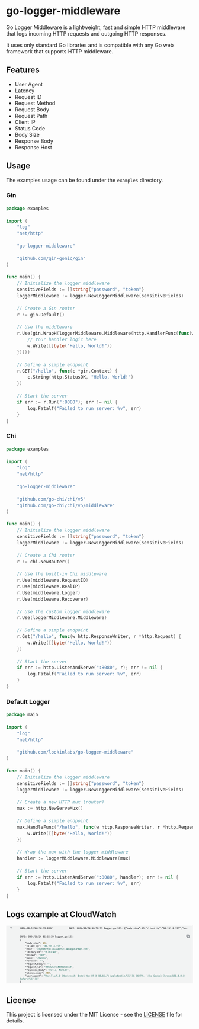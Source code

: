 # go-logger-middleware

Go Logger Middleware is a lightweight, fast and simple HTTP middleware that logs incoming HTTP requests and outgoing HTTP responses. 

It uses only standard Go libraries and is compatible with any Go web framework that supports HTTP middleware.

## Features

- User Agent
- Latency
- Request ID
- Request Method
- Request Body
- Request Path
- Client IP
- Status Code
- Body Size
- Response Body
- Response Host

## Usage

The examples usage can be found under the `examples` directory.

### Gin

```go
package examples

import (
	"log"
	"net/http"

	"go-logger-middleware"

	"github.com/gin-gonic/gin"
)

func main() {
	// Initialize the logger middleware
	sensitiveFields := []string{"password", "token"}
	loggerMiddleware := logger.NewLoggerMiddleware(sensitiveFields)

	// Create a Gin router
	r := gin.Default()

	// Use the middleware
	r.Use(gin.WrapH(loggerMiddleware.Middleware(http.HandlerFunc(func(w http.ResponseWriter, r *http.Request) {
		// Your handler logic here
		w.Write([]byte("Hello, World!"))
	}))))

	// Define a simple endpoint
	r.GET("/hello", func(c *gin.Context) {
		c.String(http.StatusOK, "Hello, World!")
	})

	// Start the server
	if err := r.Run(":8080"); err != nil {
		log.Fatalf("Failed to run server: %v", err)
	}
}
```

### Chi

```go
package examples

import (
	"log"
	"net/http"

	"go-logger-middleware"

	"github.com/go-chi/chi/v5"
	"github.com/go-chi/chi/v5/middleware"
)

func main() {
	// Initialize the logger middleware
	sensitiveFields := []string{"password", "token"}
	loggerMiddleware := logger.NewLoggerMiddleware(sensitiveFields)

	// Create a Chi router
	r := chi.NewRouter()

	// Use the built-in Chi middleware
	r.Use(middleware.RequestID)
	r.Use(middleware.RealIP)
	r.Use(middleware.Logger)
	r.Use(middleware.Recoverer)

	// Use the custom logger middleware
	r.Use(loggerMiddleware.Middleware)

	// Define a simple endpoint
	r.Get("/hello", func(w http.ResponseWriter, r *http.Request) {
		w.Write([]byte("Hello, World!"))
	})

	// Start the server
	if err := http.ListenAndServe(":8080", r); err != nil {
		log.Fatalf("Failed to run server: %v", err)
	}
}
```

### Default Logger

```go
package main

import (
	"log"
	"net/http"

	"github.com/lookinlabs/go-logger-middleware"
)

func main() {
	// Initialize the logger middleware
	sensitiveFields := []string{"password", "token"}
	loggerMiddleware := logger.NewLoggerMiddleware(sensitiveFields)

	// Create a new HTTP mux (router)
	mux := http.NewServeMux()

	// Define a simple endpoint
	mux.HandleFunc("/hello", func(w http.ResponseWriter, r *http.Request) {
		w.Write([]byte("Hello, World!"))
	})

	// Wrap the mux with the logger middleware
	handler := loggerMiddleware.Middleware(mux)

	// Start the server
	if err := http.ListenAndServe(":8080", handler); err != nil {
		log.Fatalf("Failed to run server: %v", err)
	}
}
```
## Logs example at CloudWatch

![CloudWatch Logs](assets/cloudwatch.png)

## License

This project is licensed under the MIT License - see the [LICENSE](LICENSE) file for details.